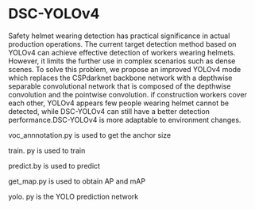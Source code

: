# DSC-YOLOv4

Safety helmet wearing detection has practical significance in actual production operations. The current target detection method based on YOLOv4 can achieve effective detection of workers wearing helmets. However, it limits the further use in complex scenarios such as dense scenes. To solve this problem, we propose an improved YOLOv4 mode which replaces the CSPdarknet backbone network with a depthwise separable convolutional network that is composed of the depthwise convolution and the pointwise convolution.
if construction workers cover each other, YOLOv4 appears few people wearing helmet cannot be detected, while DSC-YOLOv4 can still have a better detection performance.DSC-YOLOv4 is more adaptable to environment changes.

voc_annnotation.py is used to get the anchor size

train. py is used to train


predict.by is used to predict


get_map.py is used to obtain AP and mAP


yolo. py is the YOLO prediction network
